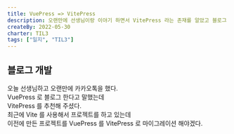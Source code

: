 ```yaml
---
title: VuePress => VitePress
description: 오랜만에 선생님이랑 이야기 하면서 VitePress 라는 존재를 알았고 블로그 개발로 사용해 볼려고 한다.
createBy: 2022-05-30
charter: TIL3
tags: ["일지", "TIL3"]
---
```


## 블로그 개발

오늘 선생님하고 오랜만에 카카오톡을 했다.  
VuePress 로 블로그 한다고 말했는데  
VitePress 를 추천해 주셨다.  
최근에 Vite 를 사용해서 프로젝트를 하고 있는데  
이전에 만든 프로젝트를 VuePress 를 VitePress 로 마이그레이션 해야겠다.
